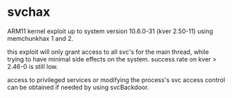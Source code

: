 # svchax

ARM11 kernel exploit up to system version 10.6.0-31 (kver 2.50-11) using memchunkhax 1 and 2.

this exploit will only grant access to all svc's for the main thread, while trying to have minimal side effects on the system.
success rate on kver > 2.46-0 is still low.

access to privileged services or modifying the process's svc access control can be obtained if needed by using svcBackdoor.